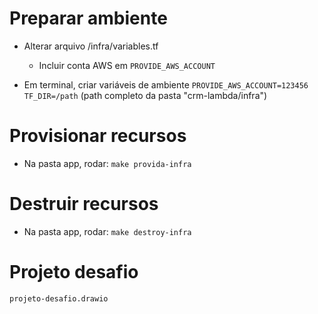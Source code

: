# Preparar ambiente
- Alterar arquivo /infra/variables.tf

  - Incluir conta AWS em `PROVIDE_AWS_ACCOUNT`


- Em terminal, criar variáveis de ambiente
  `PROVIDE_AWS_ACCOUNT=123456`
  `TF_DIR=/path`  (path completo da pasta "crm-lambda/infra")

# Provisionar recursos
- Na pasta app, rodar:
`make provida-infra`

# Destruir recursos
- Na pasta app, rodar:
  `make destroy-infra`

# Projeto desafio
  `projeto-desafio.drawio`
  